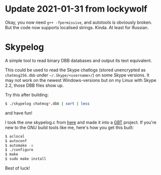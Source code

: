 # Update 2021-01-31 from lockywolf

Okay, you now need `g++ -fpermissive`, and autotools is obviously broken.
But the code now supports localised strings. Kinda. At least for Яussian.


# Skypelog

A simple tool to read binary DBB databases and output its text equivalent.

This could be used to read the Skype chatlogs (stored unencrypted as `chatmsg256.dbb` under `~/.Skype/<username>/`) 
on some Skype versions. It may not work on the newest Windows-versions but on my Linux with Skype 2.2,
those DBB files show up.

Try this after building: 

```bash
$ ./skypelog chatmsg*.dbb | sort | less
```

and have fun!

I took the one skypelog.c from 
[here](http://www.hackerfactor.com/blog/index.php?/archives/231-Skype-Logs.html)
and made it into a 
[GBT](http://en.wikipedia.org/wiki/GNU_build_system)
project. If you're new to the GNU build tools like me, here's how you get this built:

```bash
$ aclocal
$ autoconf
$ automake -a
$ ./configure 
$ make
$ sudo make install
```

Best of luck!
